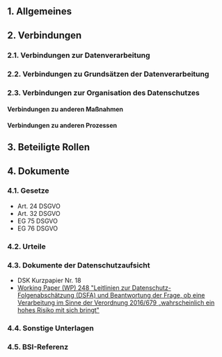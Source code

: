 ## 1. Allgemeines
## 2. Verbindungen
### 2.1. Verbindungen zur Datenverarbeitung
### 2.2. Verbindungen zu Grundsätzen der Datenverarbeitung
### 2.3. Verbindungen zur Organisation des Datenschutzes
#### Verbindungen zu anderen Maßnahmen
#### Verbindungen zu anderen Prozessen
## 3. Beteiligte Rollen
## 4. Dokumente
### 4.1. Gesetze
- Art. 24 DSGVO
- Art. 32 DSGVO
- EG 75 DSGVO
- EG 76 DSGVO
### 4.2. Urteile
### 4.3. Dokumente der Datenschutzaufsicht
- DSK Kurzpapier Nr. 18
- [Working Paper (WP) 248 "Leitlinien zur Datenschutz-Folgenabschätzung (DSFA) und Beantwortung der Frage, ob eine Verarbeitung im Sinne der Verordnung 2016/679 „wahrscheinlich ein hohes Risiko mit sich bringt"](https://ec.europa.eu/newsroom/article29/items/611236)
### 4.4. Sonstige Unterlagen
### 4.5. BSI-Referenz